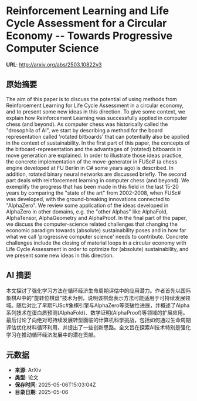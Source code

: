# Reinforcement Learning and Life Cycle Assessment for a Circular Economy -- Towards Progressive Computer Science

**URL**: http://arxiv.org/abs/2503.10822v3

## 原始摘要

The aim of this paper is to discuss the potential of using methods from
Reinforcement Learning for Life Cycle Assessment in a circular economy, and to
present some new ideas in this direction. To give some context, we explain how
Reinforcement Learning was successfully applied in computer chess (and beyond).
As computer chess was historically called the "drosophila of AI", we start by
describing a method for the board representation called 'rotated bitboards'
that can potentially also be applied in the context of sustainability. In the
first part of this paper, the concepts of the bitboard-representation and the
advantages of (rotated) bitboards in move generation are explained. In order to
illustrate those ideas practice, the concrete implementation of the
move-generator in FUSc# (a chess engine developed at FU Berlin in C# some years
ago) is described. In addition, rotated binary neural networks are discussed
briefly.
  The second part deals with reinforcement learning in computer chess (and
beyond). We exemplify the progress that has been made in this field in the last
15-20 years by comparing the "state of the art" from 2002-2008, when FUSc# was
developed, with the ground-breaking innovations connected to "AlphaZero". We
review some application of the ideas developed in AlphaZero in other domains,
e.g. the "other Alphas" like AlphaFold, AlphaTensor, AlphaGeometry and
AlphaProof. In the final part of the paper, we discuss the computer-science
related challenges that changing the economic paradigm towards (absolute)
sustainability poses and in how far what we call 'progressive computer science'
needs to contribute. Concrete challenges include the closing of material loops
in a circular economy with Life Cycle Assessment in order to optimize for
(absolute) sustainability, and we present some new ideas in this direction.


## AI 摘要

本文探讨了强化学习方法在循环经济生命周期评估中的应用潜力。作者首先以国际象棋AI中的"旋转位棋盘"技术为例，说明该棋盘表示方法可能适用于可持续发展领域。随后对比了早期FUSc#象棋引擎与AlphaZero等突破性进展，并概述了Alpha系列技术在蛋白质预测(AlphaFold)、数学证明(AlphaProof)等领域的扩展应用。最后讨论了向绝对可持续发展转型面临的计算机科学挑战，包括如何通过生命周期评估优化材料循环利用，并提出了一些创新思路。全文旨在探索AI技术特别是强化学习在推动循环经济发展中的潜在贡献。

## 元数据

- **来源**: ArXiv
- **类型**: 论文
- **保存时间**: 2025-05-06T15:03:04Z
- **目录日期**: 2025-05-06
